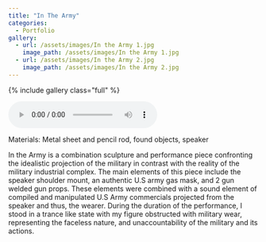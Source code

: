 ```yaml
---
title: "In The Army"
categories:
  - Portfolio
gallery:
  - url: /assets/images/In the Army 1.jpg
    image_path: /assets/images/In the Army 1.jpg
  - url: /assets/images/In the Army 2.jpg
    image_path: /assets/images/In the Army 2.jpg
---
```

{% include gallery class="full" %}

<audio controls>
  <source src="/audio/Tin the army.mp3" type="audio/mp3">
</audio>

Materials: Metal sheet and pencil rod, found objects, speaker

In the Army is a combination sculpture and performance piece confronting the idealistic projection of the military in contrast with the reality of the military industrial complex. The main elements of this piece include the speaker shoulder mount, an authentic U.S army gas mask, and 2 gun welded gun props. 
These elements were combined with a sound element of compiled and manipulated U.S Army commercials projected from the speaker and thus, the wearer. During the duration of the performance, I stood in a trance like state with my figure obstructed with military wear, representing the faceless nature, and unaccountability of the military and its actions. 
